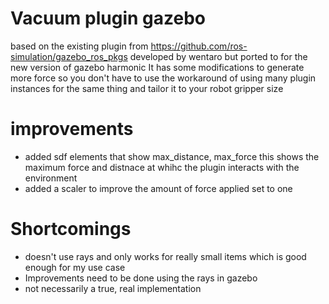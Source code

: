 # Vacuum plugin gazebo
based on the existing plugin from https://github.com/ros-simulation/gazebo_ros_pkgs developed by wentaro but ported to for the new version of gazebo harmonic
It has some modifications to generate more force so you don't have to use the workaround of using many plugin instances for the same thing and tailor it to your robot gripper size


# improvements
- added sdf elements that show max_distance, max_force  this shows the maximum force and distnace at whihc the plugin interacts with the environment
- added a scaler to improve the amount of force applied set to one


# Shortcomings
- doesn't use rays and only works for really small items which is good enough for my use case
- Improvements need to be done using the rays in gazebo
- not necessarily a true, real implementation



```sdf


```
